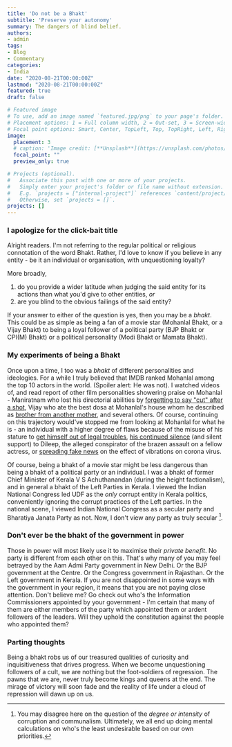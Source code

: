 ```yaml
---
title: 'Do not be a Bhakt'
subtitle: 'Preserve your autonomy'
summary: The dangers of blind belief.
authors:
- admin
tags:
- Blog
- Commentary
categories:
- India
date: "2020-08-21T00:00:00Z"
lastmod: "2020-08-21T00:00:00Z"
featured: true
draft: false

# Featured image
# To use, add an image named `featured.jpg/png` to your page's folder.
# Placement options: 1 = Full column width, 2 = Out-set, 3 = Screen-width
# Focal point options: Smart, Center, TopLeft, Top, TopRight, Left, Right, BottomLeft, Bottom, BottomRight
image:
  placement: 3
  # caption: 'Image credit: [**Unsplash**](https://unsplash.com/photos/CpkOjOcXdUY)'
  focal_point: ""
  preview_only: true

# Projects (optional).
#   Associate this post with one or more of your projects.
#   Simply enter your project's folder or file name without extension.
#   E.g. `projects = ["internal-project"]` references `content/project/deep-learning/index.md`.
#   Otherwise, set `projects = []`.
projects: []
---
```


### I apologize for the click-bait title

Alright readers. I'm not referring to the regular political or religious connotation of the word Bhakt. Rather, I'd love to know if you believe in any entity - be it an individual or organisation, with unquestioning loyalty? 

More broadly, 

1. do you provide a wider latitude when judging the said entity for its actions than what you'd give to other entities, _or_
2. are you blind to the obvious failings of the said entity?

If your answer to either of the question is yes, then you may be a *bhakt*. This could be as simple as being a fan of a movie star (Mohanlal Bhakt, or a Vijay Bhakt) to being a loyal follower of a political party (BJP Bhakt or CPI(M) Bhakt) or a political personality (Modi Bhakt or Mamata Bhakt). 

### My experiments of being a Bhakt

Once upon a time, I too was a _bhakt_ of different personalities and ideologies. For a while I truly believed that IMDB ranked Mohanlal among the top 10 actors in the world. (Spoiler alert: He was not). I watched videos of, and read report of other film personalities showering praise on Mohanlal - Maniratnam who lost his directorial abilities by [forgetting to say "cut" after a shot](https://mohanlal-thecompleteactor.blogspot.com/2015/03/mani-ratnam-about-mohanlal.html), Vijay who ate the best dosa at Mohanlal's house whom he described as [brother from another mother](https://www.mathrubhumi.com/movies-music/specials/mohanlal-60/actor-vijay-about-mohanlal-jilla-movie-mohanlal-at-60-1.4772904), and several others. Of course, continuing on this trajectory would've stopped me from looking at Mohanlal for what he is - an individual with a higher degree of flaws because of the misuse of his stature to [get himself out of legal troubles](https://www.thehindu.com/news/national/kerala/rules-flouted-to-bail-out-mohanlal-in-ivory-case/article31899665.ece), [his continued silence](https://www.hindustantimes.com/regional-movies/dileep-s-arrest-prithviraj-s-open-rebellion-mohanlal-mammootty-s-silence-and-more/story-SvsCPBbK46KsRtWtgvgKSJ.html) (and silent support) to Dileep, the alleged conspirator of the brazen assault on a fellow actress, or [spreading fake news](https://indianexpress.com/article/entertainment/malayalam/mohanlal-falls-for-fake-information-on-covid-19-6327692/) on the effect of vibrations on corona virus. 

Of course, being a bhakt of a movie star might be less dangerous than being a bhakt of a political party or an individual. I was a bhakt of former Chief Minister of Kerala V S Achuthanandan (during the height factionalism), and in general a bhakt of the Left Parties in Kerala. I viewed the Indian National Congress led UDF as the _only_ corrupt entity in Kerala politics, conveniently ignoring the corrupt practices of the Left parties. In the national scene, I viewed Indian National Congress as a secular party and Bharatiya Janata Party as not. Now, I don't view any party as truly secular [^1]. 

### Don't ever be the bhakt of the government in power

Those in power will most likely use it to maximise their _private benefit_. No party is different from each other on this. That's why many of you may feel betrayed by the Aam Admi Party government in New Delhi. Or the BJP government at the Centre. Or the Congress government in Rajasthan. Or the Left government in Kerala. If you are not disappointed in some ways with the government in your region, it means that you are not paying close attention. Don't believe me? Go check out who's the Information Commissioners appointed by your government - I'm certain that many of them are either members of the party which appointed them or ardent followers of the leaders. Will they uphold the constitution against the people who appointed them? 

### Parting thoughts

Being a bhakt robs us of our treasured qualities of curiosity and inquisitiveness that drives progress. When we become unquestioning followers of a cult, we are nothing but the foot-soldiers of regression. The pawns that we are, never truly become kings and queens at the end. The mirage of victory will soon fade and the reality of life under a cloud of repression will dawn up on us. 



[^1]: You may disagree here on the question of the _degree or intensity_ of corruption and communalism. Ultimately, we all end up doing mental calculations on who's the least undesirable based on our own priorities.







